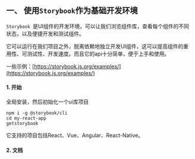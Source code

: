 ## 一、 使用`Storybook`作为基础开发环境

`Storybook `是UI组件的开发环境，可以让我们浏览组件库，查看每个组件的不同状态，以及便捷开发和测试组件。

它可以运行在我们项目之外，脱离依赖地独立开发UI组件，这可以提高组件的重用性、可测试性、开发速度。而且它的api十分简单，便于上手和使用。

一些示例：[https://storybook.js.org/examples/](https://storybook.js.org/examples/)

#### 1. 开始

全局安装，然后初始化一个ui库项目
```
npm i -g @storybook/cli
cd my-react-app
getstorybook
```

它支持的项目包括React、Vue、Angular、React-Native。

#### 2. 文档













